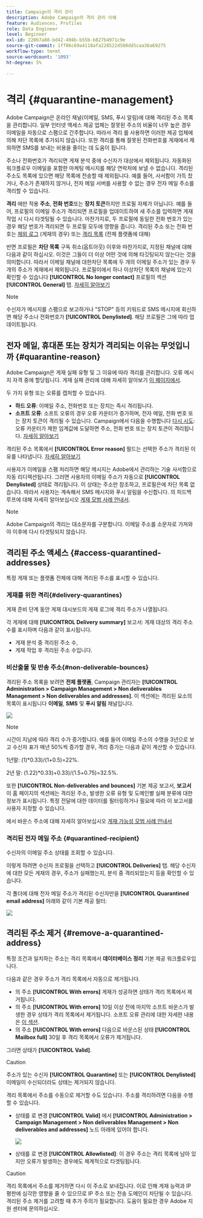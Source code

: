 ```yaml
---
title: Campaign의 격리 관리
description: Adobe Campaign의 격리 관리 이해
feature: Audiences, Profiles
role: Data Engineer
level: Beginner
exl-id: 220b7a88-bd42-494b-b55b-b827b4971c9e
source-git-commit: 1ff06c69a4118afa228522d580dd5caa36a69275
workflow-type: tm+mt
source-wordcount: '1093'
ht-degree: 5%

---
```


# 격리 {#quarantine-management}

Adobe Campaign은 온라인 채널(이메일, SMS, 푸시 알림)에 대해 격리된 주소 목록을 관리합니다. 일부 인터넷 액세스 제공 업체는 잘못된 주소의 비율이 너무 높은 경우 이메일을 자동으로 스팸으로 간주합니다. 따라서 격리 를 사용하면 이러한 제공 업체에 의해 차단 목록에 추가되지 않습니다. 또한 격리를 통해 잘못된 전화번호를 게재에서 제외하면 SMS를 보내는 비용을 줄이는 데 도움이 됩니다.

주소나 전화번호가 격리되면 게재 분석 중에 수신자가 대상에서 제외됩니다. 자동화된 워크플로우 이메일을 포함한 마케팅 메시지를 해당 연락처에 보낼 수 없습니다. 격리된 주소도 목록에 있으면 해당 목록에 전송할 때 제외됩니다. 예를 들어, 사서함이 가득 찼거나, 주소가 존재하지 않거나, 전자 메일 서버를 사용할 수 없는 경우 전자 메일 주소를 격리할 수 있습니다.

<!--For more on best practices to secure and optimize your deliveries, refer to [this page](delivery-best-practices.md).-->

**격리** 에만 적용 **주소**, **전화 번호**&#x200B;또는 **장치 토큰**&#x200B;하지만 프로필 자체가 아닙니다. 예를 들어, 프로필의 이메일 주소가 격리되면 프로필을 업데이트하여 새 주소를 입력하면 게재 작업 시 다시 타겟팅될 수 있습니다. 마찬가지로, 두 프로필에 동일한 전화 번호가 있는 경우 해당 번호가 격리되면 두 프로필 모두에 영향을 줍니다. 격리된 주소 또는 전화 번호는 [제외 로그](#delivery-quarantines) (게재의 경우) 또는 [격리 목록](#non-deliverable-bounces) (전체 플랫폼에 대해)

반면 프로필은 **차단 목록** 구독 취소(옵트아웃) 이후와 마찬가지로, 지정된 채널에 대해 다음과 같이 하십시오. 이것은 그들이 더 이상 어떤 것에 의해 타깃팅되지 않는다는 것을 의미합니다. 따라서 이메일 채널에 대한차단 목록에 두 개의 이메일 주소가 있는 경우 두 개의 주소가 게재에서 제외됩니다. 프로필이에서 하나 이상차단 목록의 채널에 있는지 확인할 수 있습니다 **[!UICONTROL No longer contact]** 프로필의 섹션 **[!UICONTROL General]** 탭. [자세히 알아보기](../audiences/view-profiles.md)

>[!NOTE]
>
>수신자가 메시지를 스팸으로 보고하거나 &quot;STOP&quot; 등의 키워드로 SMS 메시지에 회신하면 해당 주소나 전화번호가 **[!UICONTROL Denylisted]**. 해당 프로필은 그에 따라 업데이트됩니다.

<!--For the email channel, email addresses are quarantined. For the mobile app channel, device tokens are quarantined. For the SMS channel, phone numbers are quarantined.?-->

## 전자 메일, 휴대폰 또는 장치가 격리되는 이유는 무엇입니까 {#quarantine-reason}

Adobe Campaign은 게재 실패 유형 및 그 이유에 따라 격리를 관리합니다. 오류 메시지 자격 중에 할당됩니다. 게재 실패 관리에 대해 자세히 알아보기 [이 페이지에서](delivery-failures.md).

두 가지 유형 또는 오류를 캡처할 수 있습니다.

* **하드 오류**: 이메일 주소, 전화번호 또는 장치는 즉시 격리됩니다.
* **소프트 오류**: 소프트 오류의 경우 오류 카운터가 증가하며, 전자 메일, 전화 번호 또는 장치 토큰이 격리될 수 있습니다. Campaign에서 다음을 수행합니다 [다시 시도](delivery-failures.md#retries): 오류 카운터가 제한 임계값에 도달하면 주소, 전화 번호 또는 장치 토큰이 격리됩니다. [자세히 알아보기](delivery-failures.md#retries)

격리된 주소 목록에서 **[!UICONTROL Error reason]** 필드는 선택한 주소가 격리된 이유를 나타냅니다. [자세히 알아보기](#identifying-quarantined-addresses-for-the-entire-platform)


사용자가 이메일을 스팸 처리하면 해당 메시지는 Adobe에서 관리하는 기술 사서함으로 자동 리디렉션됩니다. 그러면 사용자의 이메일 주소가 자동으로 **[!UICONTROL Denylisted]** 상태로 격리됩니다. 이 상태는 주소만 참조하고, 프로필은에 차단 목록 없습니다. 따라서 사용자는 계속해서 SMS 메시지와 푸시 알림을 수신합니다. 의 피드백 루프에 대해 자세히 알아보십시오 [게재 모범 사례 안내서](https://experienceleague.adobe.com/docs/deliverability-learn/deliverability-best-practice-guide/transition-process/infrastructure.html#feedback-loops).

>[!NOTE]
>
>Adobe Campaign의 격리는 대소문자를 구분합니다. 이메일 주소를 소문자로 가져와야 이후에 다시 타겟팅되지 않습니다.

## 격리된 주소 액세스 {#access-quarantined-addresses}

특정 게재 또는 플랫폼 전체에 대해 격리된 주소를 표시할 수 있습니다.

### 게재를 위한 격리{#delivery-quarantines}

게재 준비 단계 동안 게재 대시보드의 게재 로그에 격리 주소가 나열됩니다.

각 게재에 대해 **[!UICONTROL Delivery summary]** 보고서: 게재 대상의 격리 주소 수를 표시하며 다음과 같이 표시됩니다.

* 게재 분석 중 격리된 주소 수,
* 게재 작업 후 격리된 주소 수입니다.

### 비산출물 및 반송 주소{#non-deliverable-bounces}

격리된 주소 목록을 보려면 **전체 플랫폼**, Campaign 관리자는  **[!UICONTROL Administration > Campaign Management > Non deliverables Management > Non deliverables and addresses]**. 이 섹션에는 격리된 요소의 목록이 표시됩니다 **이메일**, **SMS** 및 **푸시 알림** 채널입니다.

![](assets/tech-quarantine.png)

>[!NOTE]
>
>시간이 지남에 따라 격리 수가 증가합니다. 예를 들어 이메일 주소의 수명을 3년으로 보고 수신자 표가 매년 50%씩 증가할 경우, 격리 증가는 다음과 같이 계산할 수 있습니다.
>
>1년말: (1)&#42;0.33)/(1+0.5)=22%.
>
>2년 말: (1.22)&#42;0.33)+0.33)/(1.5+0.75)=32.5%.

또한 **[!UICONTROL Non-deliverables and bounces]** 기본 제공 보고서, **보고서** 이 홈 페이지의 섹션에는 격리된 주소, 발생한 오류 유형 및 도메인별 실패 분류에 대한 정보가 표시됩니다. 특정 전달에 대한 데이터를 필터링하거나 필요에 따라 이 보고서를 사용자 지정할 수 있습니다.

에서 바운스 주소에 대해 자세히 알아보십시오 [게재 가능성 모범 사례 안내서](https://experienceleague.adobe.com/docs/deliverability-learn/deliverability-best-practice-guide/metrics-for-deliverability/bounces.html)

### 격리된 전자 메일 주소 {#quarantined-recipient}

수신자의 이메일 주소 상태를 조회할 수 있습니다.

이렇게 하려면 수신자 프로필을 선택하고 **[!UICONTROL Deliveries]** 탭. 해당 수신자에 대한 모든 게재의 경우, 주소가 실패했는지, 분석 중 격리되었는지 등을 확인할 수 있습니다.

각 폴더에 대해 전자 메일 주소가 격리된 수신자만을 **[!UICONTROL Quarantined email address]** 아래와 같이 기본 제공 필터:

![](assets/quarantine-filter.png)


## 격리된 주소 제거 {#remove-a-quarantined-address}

특정 조건과 일치하는 주소는 격리 목록에서 **데이터베이스 정리** 기본 제공 워크플로우입니다.

다음과 같은 경우 주소가 격리 목록에서 자동으로 제거됩니다.

* 의 주소 **[!UICONTROL With errors]** 게재가 성공하면 상태가 격리 목록에서 제거됩니다.
* 의 주소 **[!UICONTROL With errors]** 10일 이상 전에 마지막 소프트 바운스가 발생한 경우 상태가 격리 목록에서 제거됩니다. 소프트 오류 관리에 대한 자세한 내용은 [이 섹션](#soft-error-management).
* 의 주소 **[!UICONTROL With errors]** 다음으로 바운스된 상태 **[!UICONTROL Mailbox full]** 30일 후 격리 목록에서 오류가 제거됩니다.

그러면 상태가 **[!UICONTROL Valid]**.

>[!CAUTION]
>
>주소가 있는 수신자 **[!UICONTROL Quarantine]** 또는 **[!UICONTROL Denylisted]** 이메일이 수신되더라도 상태는 제거되지 않습니다.

격리 목록에서 주소를 수동으로 제거할 수도 있습니다. 주소를 격리하려면 다음을 수행할 수 있습니다.

* 상태를 로 변경 **[!UICONTROL Valid]** 에서 **[!UICONTROL Administration > Campaign Management > Non deliverables Management > Non deliverables and addresses]** 노드 아래에 있어야 합니다.

   ![](assets/tech-quarantine-status.png)

* 상태를 로 변경 **[!UICONTROL Allowlisted]**: 이 경우 주소는 격리 목록에 남아 있지만 오류가 발생하는 경우에도 체계적으로 타겟팅됩니다.

>[!CAUTION]
>
>격리 목록에서 주소를 제거하면 다시 이 주소로 보내집니다. 이로 인해 게재 능력과 IP 평판에 심각한 영향을 줄 수 있으므로 IP 주소 또는 전송 도메인이 차단될 수 있습니다. 격리된 주소 제거를 고려할 때 추가 주의가 필요합니다. 도움이 필요한 경우 Adobe 지원 센터에 문의하십시오.
